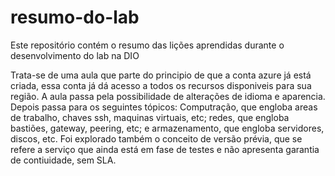 # resumo-do-lab
Este repositório contém o resumo das lições aprendidas durante o desenvolvimento do lab na DIO

Trata-se de uma aula que parte do principio de que a conta azure já está criada, essa conta já dá acesso a todos os recursos disponiveis para sua região. A aula passa pela possibilidade de alterações de idioma e aparencia. Depois passa para os seguintes tópicos: Computração, que engloba areas de trabalho, chaves ssh, maquinas virtuais, etc; redes, que engloba bastiões, gateway, peering, etc; e armazenamento, que engloba servidores, discos, etc.
Foi explorado também o conceito de versão prévia, que se refere a serviço que ainda está em fase de testes e não apresenta garantia de contiuidade, sem SLA.
